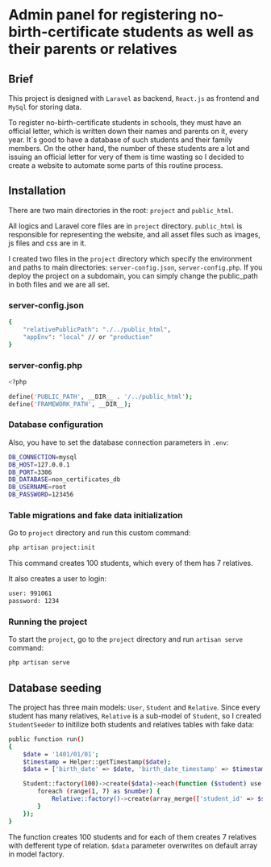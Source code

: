 # Admin panel for registering no-birth-certificate students as well as their parents or relatives

## Brief
This project is designed with `Laravel` as backend, `React.js` as frontend and `MySql` for storing data.

To register no-birth-certificate students in schools, they must have an official letter, which is written down their names and parents on it, every year. It`s good to have a database of such students and their family members. On the other hand, the number of these students are a lot and issuing an official letter for very of them is time wasting so I decided to create a website to automate some parts of this routine process.


## Installation
There are two main directories in the root: `project` and `public_html`.

All logics and Laravel core files are in `project` directory. `public_html` is responsible for representing the website, and all asset files such as images, js files and css are in it.

I created two files in the `project` directory which specify the environment and paths to main directories:
`server-config.json`, `server-config.php`. If you deploy the project on a subdomain, you can simply change the public_path in both files and we are all set.

### server-config.json
```bash
{
    "relativePublicPath": "./../public_html",
    "appEnv": "local" // or "production"
}
```

### server-config.php
```bash
<?php

define('PUBLIC_PATH', __DIR__ . '/../public_html');
define('FRAMEWORK_PATH', __DIR__);
```

### Database configuration
Also, you have to set the database connection parameters in `.env`:
```bash
DB_CONNECTION=mysql
DB_HOST=127.0.0.1
DB_PORT=3306
DB_DATABASE=non_certificates_db
DB_USERNAME=root
DB_PASSWORD=123456
```

### Table migrations and fake data initialization
Go to `project` directory and run this custom command:
```bash
php artisan project:init
```
This command creates 100 students, which every of them has 7 relatives.

It also creates a user to login:
```bash
user: 991061
password: 1234
```
### Running the project
To start the `project`, go to the `project` directory and run `artisan serve` command:
```bash
php artisan serve
```

## Database seeding
The project has three main models: `User`, `Student` and `Relative`. Since every student has many relatives, `Relative` is a sub-model of `Student`, so I created `StudentSeeder` to initilize both students and relatives tables with fake data:
```bash
public function run()
{
    $date = '1401/01/01';
    $timestamp = Helper::getTimestamp($date);
    $data = ['birth_date' => $date, 'birth_date_timestamp' => $timestamp];

    Student::factory(100)->create($data)->each(function ($student) use ($data) {
        foreach (range(1, 7) as $number) {
            Relative::factory()->create(array_merge(['student_id' => $student->id, 'relation' => $number], $data));
        }
    });
}
```

The function creates 100 students and for each of them creates 7 relatives with defferent type of relation. `$data` parameter overwrites on default array in model factory.
